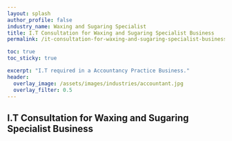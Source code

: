 ```yaml
---
layout: splash 
author_profile: false 
industry_name: Waxing and Sugaring Specialist
title: I.T Consultation for Waxing and Sugaring Specialist Business
permalink: /it-consultation-for-waxing-and-sugaring-specialist-business

toc: true
toc_sticky: true

excerpt: "I.T required in a Accountancy Practice Business."
header:
  overlay_image: /assets/images/industries/accountant.jpg
  overlay_filter: 0.5 
---
```


## I.T Consultation for Waxing and Sugaring Specialist Business